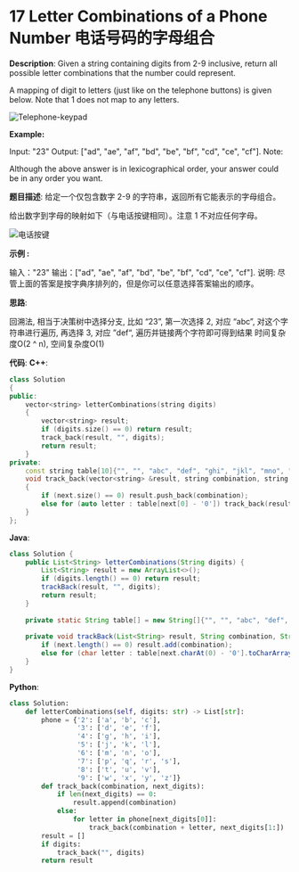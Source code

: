 # 17 Letter Combinations of a Phone Number 电话号码的字母组合

__Description__:
Given a string containing digits from 2-9 inclusive, return all possible letter combinations that the number could represent.

A mapping of digit to letters (just like on the telephone buttons) is given below. Note that 1 does not map to any letters.

![Telephone-keypad](https://upload-images.jianshu.io/upload_images/16639143-2c54d76a1d15c4bc.png?imageMogr2/auto-orient/strip%7CimageView2/2/w/1240)

__Example:__

Input: "23"
Output: ["ad", "ae", "af", "bd", "be", "bf", "cd", "ce", "cf"].
Note:

Although the above answer is in lexicographical order, your answer could be in any order you want.

__题目描述__:
给定一个仅包含数字 2-9 的字符串，返回所有它能表示的字母组合。

给出数字到字母的映射如下（与电话按键相同）。注意 1 不对应任何字母。

![电话按键](https://upload-images.jianshu.io/upload_images/16639143-c7b8de1df160b17b.png?imageMogr2/auto-orient/strip%7CimageView2/2/w/1240)

__示例 :__

输入："23"
输出：["ad", "ae", "af", "bd", "be", "bf", "cd", "ce", "cf"].
说明:
尽管上面的答案是按字典序排列的，但是你可以任意选择答案输出的顺序。

__思路__:

回溯法, 相当于决策树中选择分支, 比如 “23”, 第一次选择 2, 对应 “abc”, 对这个字符串进行遍历, 再选择 3, 对应 ”def“, 遍历并链接两个字符即可得到结果
时间复杂度O(2 ^ n), 空间复杂度O(1)

__代码__:
__C++__:

```C++
class Solution 
{
public:
    vector<string> letterCombinations(string digits) 
    {
        vector<string> result;
        if (digits.size() == 0) return result;
        track_back(result, "", digits);
        return result;
    }
private:
    const string table[10]{"", "", "abc", "def", "ghi", "jkl", "mno", "pqrs", "tuv", "wxyz"};
    void track_back(vector<string> &result, string combination, string next) 
    {
        if (next.size() == 0) result.push_back(combination);
        else for (auto letter : table[next[0] - '0']) track_back(result, combination + letter, next.substr(1));
    }
};
```

__Java__:

```Java
class Solution {
    public List<String> letterCombinations(String digits) {
        List<String> result = new ArrayList<>();
        if (digits.length() == 0) return result;
        trackBack(result, "", digits);
        return result;
    }
    
    private static String table[] = new String[]{"", "", "abc", "def", "ghi", "jkl", "mno", "pqrs", "tuv", "wxyz"};
    
    private void trackBack(List<String> result, String combination, String next) {
        if (next.length() == 0) result.add(combination);
        else for (char letter : table[next.charAt(0) - '0'].toCharArray()) trackBack(result, combination + letter, next.substring(1));
    }
}
```

__Python__:

```Python
class Solution:
    def letterCombinations(self, digits: str) -> List[str]:
        phone = {'2': ['a', 'b', 'c'],
                 '3': ['d', 'e', 'f'],
                 '4': ['g', 'h', 'i'],
                 '5': ['j', 'k', 'l'],
                 '6': ['m', 'n', 'o'],
                 '7': ['p', 'q', 'r', 's'],
                 '8': ['t', 'u', 'v'],
                 '9': ['w', 'x', 'y', 'z']}     
        def track_back(combination, next_digits):
            if len(next_digits) == 0:
                result.append(combination)
            else:
                for letter in phone[next_digits[0]]:
                    track_back(combination + letter, next_digits[1:])          
        result = []
        if digits:
            track_back("", digits)
        return result
```
